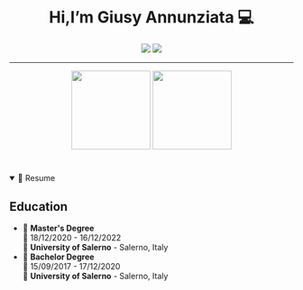 
<h1 align='center'>
  Hi,I’m Giusy Annunziata 💻
</h1>


<div align="center">

<a href="https://www.linkedin.com/in/giusy-annunziata/"><img src="https://img.shields.io/badge/LinkedIn-0077B5?style=for-the-badge&logo=linkedin&logoColor=white"/></a>
<a href='https://www.instagram.com/_giusy_a_/' target="_blank">
    <img src='https://img.shields.io/badge/instagram-%23E4405F.svg?&style=for-the-badge&logo=instagram&logoColor=white'/>        
  </a>  

<hr/>

  <img src="https://github-readme-stats.vercel.app/api?username=GiusyAnn&count_private=true&show_icons=true&theme=solarized-light&layout=compact" style="height: 140px;"/> <img src="https://github-readme-stats.vercel.app/api/top-langs/?username=GiusyAnn&langs_count=10&count_private=true&show_icons=true&theme=solarized-light&hide=html,css&layout=compact" style="height: 140px;"/> 

</div>


<!-- RESUME -->

<h1></h1>

<details open>
  <summary>📃 Resume</summary>

## Education


- 📖 **Master's Degree**\
  📆 18/12/2020 - 16/12/2022\
  📍 **University of Salerno** - Salerno, Italy
- 📖 **Bachelor Degree**\
  📆 15/09/2017 - 17/12/2020\
  📍 **University of Salerno** - Salerno, Italy

  
<!--
**GiusyAnn/GiusyAnn** is a ✨ _special_ ✨ repository because its `README.md` (this file) appears on your GitHub profile.

Here are some ideas to get you started:

- 🔭 I’m currently working on ...
- 🌱 I’m currently learning ...
- 👯 I’m looking to collaborate on ...
- 🤔 I’m looking for help with ...
- 💬 Ask me about ...
- 📫 How to reach me: ...
- 😄 Pronouns: ...
- ⚡ Fun fact: ...
-->

